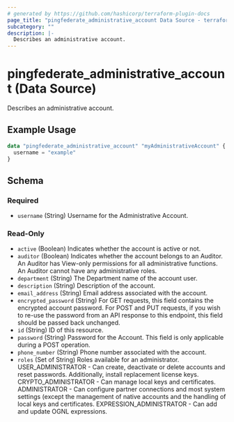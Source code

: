 ```yaml
---
# generated by https://github.com/hashicorp/terraform-plugin-docs
page_title: "pingfederate_administrative_account Data Source - terraform-provider-pingfederate"
subcategory: ""
description: |-
  Describes an administrative account.
---
```


# pingfederate_administrative_account (Data Source)

Describes an administrative account.

## Example Usage

```terraform
data "pingfederate_administrative_account" "myAdministrativeAccount" {
  username = "example"
}
```

<!-- schema generated by tfplugindocs -->
## Schema

### Required

- `username` (String) Username for the Administrative Account.

### Read-Only

- `active` (Boolean) Indicates whether the account is active or not.
- `auditor` (Boolean) Indicates whether the account belongs to an Auditor. An Auditor has View-only permissions for all administrative functions. An Auditor cannot have any administrative roles.
- `department` (String) The Department name of the account user.
- `description` (String) Description of the account.
- `email_address` (String) Email address associated with the account.
- `encrypted_password` (String) For GET requests, this field contains the encrypted account password. For POST and PUT requests, if you wish to re-use the password from an API response to this endpoint, this field should be passed back unchanged.
- `id` (String) ID of this resource.
- `password` (String) Password for the Account. This field is only applicable during a POST operation.
- `phone_number` (String) Phone number associated with the account.
- `roles` (Set of String) Roles available for an administrator. USER_ADMINISTRATOR - Can create, deactivate or delete accounts and reset passwords. Additionally, install replacement license keys. CRYPTO_ADMINISTRATOR - Can manage local keys and certificates. ADMINISTRATOR - Can configure partner connections and most system settings (except the management of native accounts and the handling of local keys and certificates. EXPRESSION_ADMINISTRATOR - Can add and update OGNL expressions.

